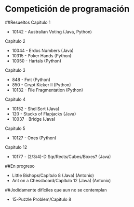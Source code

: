# Competición de programación
##Resueltos
Capítulo 1
- 10142 - Australian Voting (Java, Python)

Capítulo 2
- 10044 - Erdos Numbers (Java)
- 10315 - Poker Hands (Python)
- 10050 - Hartals (Python)

Capítulo 3
- 848 - Fmt (Python)
- 850 - Crypt Kicker II (Python)
- 10132 - File Fragmentation (Python)

Capítulo 4
- 10152 - ShellSort (Java)
- 120 - Stacks of Flapjacks (Java)
- 10037 - Bridge (Java)

Capítulo 5
- 10127 - Ones (Python)

Capítulo 12
- 10177 - (2/3/4)-D Sqr/Rects/Cubes/Boxes? (Java)

##En progreso
- Little Bishops/Capítulo 8 (Java) (Antonio)
- Ant on a Chessboard/Capítulo 12 (Java) (Antonio)

##Jodidamente difíciles que aun no se contemplan
- 15-Puzzle Problem/Capítulo 8
